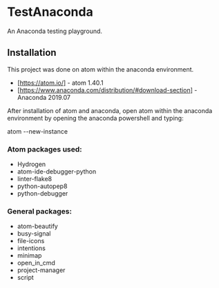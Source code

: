 # TestAnaconda

An Anaconda testing playground.

## Installation

This project was done on atom within the anaconda environment.

* [https://atom.io/] - atom 1.40.1
* [https://www.anaconda.com/distribution/#download-section] - Anaconda 2019.07

After installation of atom and anaconda, open atom within the anaconda environment by opening the anaconda powershell and typing:

atom --new-instance

### Atom packages used:

* Hydrogen
* atom-ide-debugger-python
* linter-flake8
* python-autopep8
* python-debugger

### General packages:

* atom-beautify
* busy-signal
* file-icons
* intentions
* minimap
* open_in_cmd
* project-manager
* script
